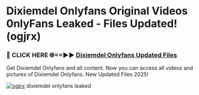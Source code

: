 # Dixiemdel Onlyfans Original Videos 0nlyFans Leaked - Files Updated! (ogjrx)

<h3>🔴 CLICK HERE 🌐==►► <a href="https://tinyurl.com/2wckxsce" rel="nofollow">Dixiemdel Onlyfans Updated Files</a></h3>

Get Dixiemdel Onlyfans and all content. Now you can access all videos and pictures of Dixiemdel Onlyfans. New Updated Files 2025!

[![ogjrx](https://i.imgur.com/AFduVYN.gif)](https://tinyurl.com/2wckxsce)
dixiemdel onlyfans leaked